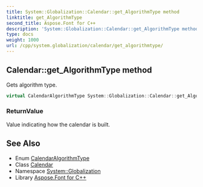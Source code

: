 ```yaml
---
title: System::Globalization::Calendar::get_AlgorithmType method
linktitle: get_AlgorithmType
second_title: Aspose.Font for C++
description: 'System::Globalization::Calendar::get_AlgorithmType method. Gets algorithm type in C++.'
type: docs
weight: 1000
url: /cpp/system.globalization/calendar/get_algorithmtype/
---
```

## Calendar::get_AlgorithmType method


Gets algorithm type.

```cpp
virtual CalendarAlgorithmType System::Globalization::Calendar::get_AlgorithmType() const =0
```


### ReturnValue

Value indicating how the calendar is built.

## See Also

* Enum [CalendarAlgorithmType](../../calendaralgorithmtype/)
* Class [Calendar](../)
* Namespace [System::Globalization](../../)
* Library [Aspose.Font for C++](../../../)

